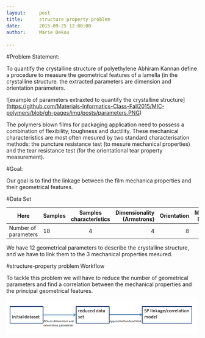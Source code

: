 ```yaml
---
layout:     post
title:      structure property problem
date:       2015-09-25 12:00:00
author:     Marie Dekou

---
```

<!-- Start Writing Below in Markdown -->


#Problem Statement:

To quantify the crystalline structure of polyethylene Abhiram Kannan define a procedure to measure the geometrical features
of a lamella (in the crystalline structure. the extracted parameters are  dimension and orientation parameters.

![example of parameters extraxted to quantify the crystalline structure]
(https://github.com/Materials-Informatics-Class-Fall2015/MIC-polymers/blob/gh-pages/img/posts/parameters.PNG)

The polymers blown films for packaging application need to possess a combination of flexibility, toughness and ductility.
These mechanical characteristics are most often mesured by two standard characterisation methods: the puncture resistance test 
(to mesure mechanical properties) and the tear resistance test (for the orientational tear property measurement).

#Goal:

Our goal is to find the linkage between the film mechanica properties and their geometrical features.

#Data Set

Here | Samples | Samples characteristics| Dimensionality (Armstrons)|Orientation|Mechanical Properties
|---------|:----------|:----------:|---------:|---------:|---------:|
Number of parameters   |18|  4 |4|8|3

We have 12 geometrical parameters to describe the crystalline structure, and we have to link them to the 3 mechanical
properties mesured.

#structure-property problem Workflow

To tackle this problem we will have to reduce the number of geometrical parameters and find a correlation between the
mechanical properties and the principal geometrical features.

![structure property problem workflow](https://github.com/Materials-Informatics-Class-Fall2015/MIC-polymers/blob/gh-pages/img/posts/sp_workflow.PNG)
